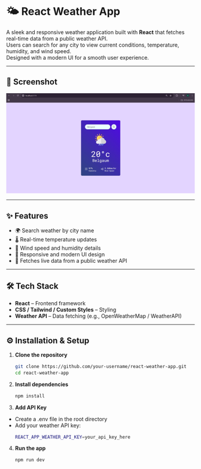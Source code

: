 # 🌤️ React Weather App

A sleek and responsive weather application built with **React** that fetches real-time data from a public weather API.  
Users can search for any city to view current conditions, temperature, humidity, and wind speed.  
Designed with a modern UI for a smooth user experience.

---

## 📸 Screenshot
![Weather App Screenshot](./Screenshots/Weather-app.jpg)

---

## ✨ Features
- 🌍 Search weather by city name  
- 🌡️ Real-time temperature updates  
- 💨 Wind speed and humidity details  
- 📱 Responsive and modern UI design  
- 🔄 Fetches live data from a public weather API  

---

## 🛠️ Tech Stack
- **React** – Frontend framework  
- **CSS / Tailwind / Custom Styles** – Styling  
- **Weather API** – Data fetching (e.g., OpenWeatherMap / WeatherAPI)  

---

## ⚙️ Installation & Setup

1. **Clone the repository**
   ```bash
   git clone https://github.com/your-username/react-weather-app.git
   cd react-weather-app

2. **Install dependencies**
   ```bash
   npm install
3. **Add API Key**
- Create a .env file in the root directory
- Add your weather API key:
   ```bash
   REACT_APP_WEATHER_API_KEY=your_api_key_here
4. **Run the app**
    ```bash
    npm run dev


